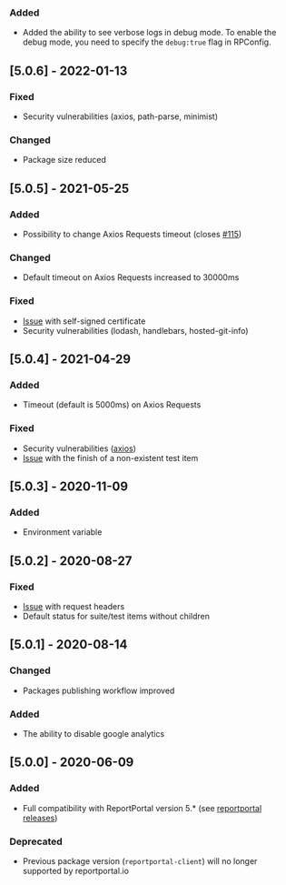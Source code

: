 ### Added

- Added the ability to see verbose logs in debug mode. To enable the debug mode, you need to specify the `debug:true` flag in RPConfig.

## [5.0.6] - 2022-01-13

### Fixed

- Security vulnerabilities (axios, path-parse, minimist)

### Changed

- Package size reduced

## [5.0.5] - 2021-05-25

### Added

- Possibility to change Axios Requests timeout (closes [#115](https://github.com/reportportal/client-javascript/issues/115))

### Changed

- Default timeout on Axios Requests increased to 30000ms

### Fixed

- [Issue](https://github.com/reportportal/client-javascript/issues/102) with self-signed certificate
- Security vulnerabilities (lodash, handlebars, hosted-git-info)

## [5.0.4] - 2021-04-29

### Added

- Timeout (default is 5000ms) on Axios Requests

### Fixed

- Security vulnerabilities ([axios](https://github.com/reportportal/client-javascript/issues/109))
- [Issue](https://github.com/reportportal/client-javascript/issues/94) with the finish of a non-existent test item

## [5.0.3] - 2020-11-09

### Added

- Environment variable

## [5.0.2] - 2020-08-27

### Fixed

- [Issue](https://github.com/reportportal/client-javascript/pull/91) with request headers
- Default status for suite/test items without children

## [5.0.1] - 2020-08-14

### Changed

- Packages publishing workflow improved

### Added

- The ability to disable google analytics

## [5.0.0] - 2020-06-09

### Added

- Full compatibility with ReportPortal version 5.\* (see [reportportal releases](https://github.com/reportportal/reportportal/releases))

### Deprecated

- Previous package version (`reportportal-client`) will no longer supported by reportportal.io
